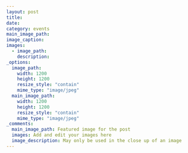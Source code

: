```yaml
---
layout: post
title:
date:
category: events
main_image_path:
image_caption:
images:
  - image_path:
    description:
_options:
  image_path:
    width: 1200
    height: 1200
    resize_style: "contain"
    mime_type: "image/jpeg"
  main_image_path:
    width: 1200
    height: 1200
    resize_style: "contain"
    mime_type: "image/jpeg"
_comments:
  main_image_path: Featured image for the post
  images: Add and edit your images here
  image_description: May only be used in the close up of an image
---
```

